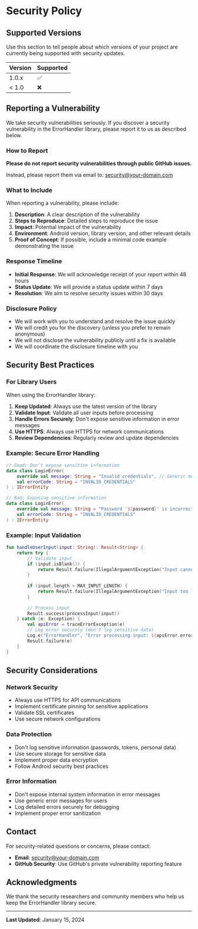 # Security Policy

## Supported Versions

Use this section to tell people about which versions of your project are
currently being supported with security updates.

| Version | Supported          |
| ------- | ------------------ |
| 1.0.x   | :white_check_mark: |
| < 1.0   | :x:                |

## Reporting a Vulnerability

We take security vulnerabilities seriously. If you discover a security vulnerability in the ErrorHandler library, please report it to us as described below.

### How to Report

**Please do not report security vulnerabilities through public GitHub issues.**

Instead, please report them via email to: [security@your-domain.com](mailto:security@your-domain.com)

### What to Include

When reporting a vulnerability, please include:

1. **Description**: A clear description of the vulnerability
2. **Steps to Reproduce**: Detailed steps to reproduce the issue
3. **Impact**: Potential impact of the vulnerability
4. **Environment**: Android version, library version, and other relevant details
5. **Proof of Concept**: If possible, include a minimal code example demonstrating the issue

### Response Timeline

- **Initial Response**: We will acknowledge receipt of your report within 48 hours
- **Status Update**: We will provide a status update within 7 days
- **Resolution**: We aim to resolve security issues within 30 days

### Disclosure Policy

- We will work with you to understand and resolve the issue quickly
- We will credit you for the discovery (unless you prefer to remain anonymous)
- We will not disclose the vulnerability publicly until a fix is available
- We will coordinate the disclosure timeline with you

## Security Best Practices

### For Library Users

When using the ErrorHandler library:

1. **Keep Updated**: Always use the latest version of the library
2. **Validate Input**: Validate all user inputs before processing
3. **Handle Errors Securely**: Don't expose sensitive information in error messages
4. **Use HTTPS**: Always use HTTPS for network communications
5. **Review Dependencies**: Regularly review and update dependencies

### Example: Secure Error Handling

```kotlin
// Good: Don't expose sensitive information
data class LoginError(
    override val message: String = "Invalid credentials", // Generic message
    val errorCode: String = "INVALID_CREDENTIALS"
) : IErrorEntity

// Bad: Exposing sensitive information
data class LoginError(
    override val message: String = "Password '${password}' is incorrect", // Exposes password
    val errorCode: String = "INVALID_CREDENTIALS"
) : IErrorEntity
```

### Example: Input Validation

```kotlin
fun handleUserInput(input: String): Result<String> {
    return try {
        // Validate input
        if (input.isBlank()) {
            return Result.failure(IllegalArgumentException("Input cannot be blank"))
        }
        
        if (input.length > MAX_INPUT_LENGTH) {
            return Result.failure(IllegalArgumentException("Input too long"))
        }
        
        // Process input
        Result.success(processInput(input))
    } catch (e: Exception) {
        val apiError = traceErrorException(e)
        // Log error securely (don't log sensitive data)
        Log.e("ErrorHandler", "Error processing input: ${apiError.errorStatus}")
        Result.failure(e)
    }
}
```

## Security Considerations

### Network Security

- Always use HTTPS for API communications
- Implement certificate pinning for sensitive applications
- Validate SSL certificates
- Use secure network configurations

### Data Protection

- Don't log sensitive information (passwords, tokens, personal data)
- Use secure storage for sensitive data
- Implement proper data encryption
- Follow Android security best practices

### Error Information

- Don't expose internal system information in error messages
- Use generic error messages for users
- Log detailed errors securely for debugging
- Implement proper error sanitization

## Contact

For security-related questions or concerns, please contact:

- **Email**: [security@your-domain.com](mailto:security@your-domain.com)
- **GitHub Security**: Use GitHub's private vulnerability reporting feature

## Acknowledgments

We thank the security researchers and community members who help us keep the ErrorHandler library secure.

---

**Last Updated**: January 15, 2024
